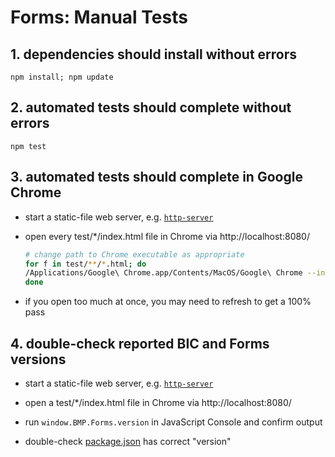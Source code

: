 # Forms: Manual Tests


## 1. dependencies should install without errors

`npm install; npm update`


## 2. automated tests should complete without errors

`npm test`


## 3. automated tests should complete in Google Chrome

-   start a static-file web server, e.g. [`http-server`](https://www.npmjs.com/package/http-server)

-   open every test/\*/index.html file in Chrome via http://localhost:8080/

    ```sh
    # change path to Chrome executable as appropriate
    for f in test/**/*.html; do
    /Applications/Google\ Chrome.app/Contents/MacOS/Google\ Chrome --incognito http://localhost:8080/$f
    done
    ```

-   if you open too much at once, you may need to refresh to get a 100% pass


## 4. double-check reported BIC and Forms versions

-   start a static-file web server, e.g. [`http-server`](https://www.npmjs.com/package/http-server)

-   open a test/\*/index.html file in Chrome via http://localhost:8080/

-   run `window.BMP.Forms.version` in JavaScript Console and confirm output

-   double-check [package.json](../package.json) has correct "version"
